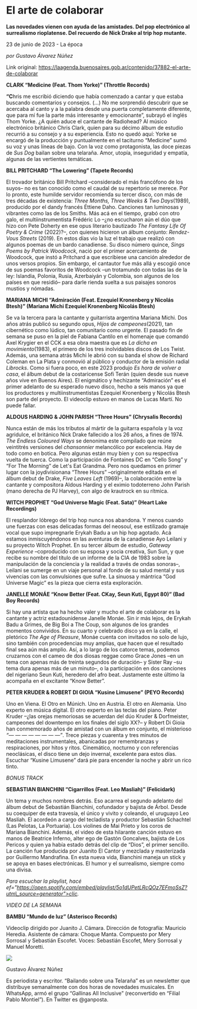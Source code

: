 # El arte de colaborar

**Las novedades vienen con ayuda de las amistades. Del pop electrónico al surrealismo rioplatense. Del recuerdo de Nick Drake al trip hop mutante.**

23 de junio de 2023 - La época

_por Gustavo Álvarez Núñez_

Link original: https://laagenda.buenosaires.gob.ar/contenido/37882-el-arte-de-colaborar



**CLARK “Medicine (Feat. Thom Yorke)” (Throttle Records)**




**“C**hris me escribió diciendo que había comenzado a cantar y que estaba buscando comentarios y consejos. (…) No me sorprendió descubrir que se acercaba al canto y a la palabra desde una puerta completamente diferente, que para mí fue la parte más interesante y emocionante”, subrayó el inglés Thom Yorke. ¿A quién aduce el cantante de Radiohead? Al músico electrónico británico Chris Clark, quien para su décimo álbum de estudio recurrió a su consejo y a su experiencia. Esto no quedó aquí: Yorke se encargó de la producción y puntualmente en el taciturno “Medicine” sumó su voz y unas líneas de bajo. Con la voz como protagonista, las doce piezas de *Sus Dog* bailan sobre una telaraña. Amor, utopía, inseguridad y empatía, algunas de las vertientes temáticas.




**BILL PRITCHARD “The Lowering” (Tapete Records)**




El trovador británico Bill Pritchard –considerado el más francófono de los suyos– no es tan conocido como el caudal de su repertorio se merece. Por lo pronto, este humilde servidor recomienda su tercer disco, con más de tres décadas de existencia: *Three Months, Three Weeks & Two Days*(1989), producido por el dandy francés Éttiene Daho. Canciones tan luminosas y vibrantes como las de los Smiths. Más acá en el tiempo, grabó con otro galo, el multiinstrumentista Frédéric Lo –¿no escucharon aún el dúo que hizo con Pete Doherty en ese opus literario bautizado *The Fantasy Life Of Poetry & Crime* (2022)?–, con quienes hicieron un álbum conjunto: *Rendez-Vous Streets* (2019). En estos días vio la luz el trabajo que realizó con algunos poemas de un bardo canadiense. Su disco número quince, *Sings Poems by Patrick Woodcock*, nació por el primer acercamiento de Woodcock, que instó a Pritchard a que escribiese una canción alrededor de unos versos propios. Sin embargo, el cantautor fue más allá y escogió once de sus poemas favoritos de Woodcock –un trotamundo con todas las de la ley: Islandia, Polonia, Rusia, Azerbaiyán y Colombia, son algunos de los países en que residió– para darle rienda suelta a sus paisajes sonoros mustios y nómadas.




**MARIANA MICHI “Admiración (Feat. Ezequiel Kronenberg y Nicolás Btesh)” (Mariana Michi Ezequiel Kronenberg Nicolás Btesh)**




Se va la tercera para la cantante y guitarrista argentina Mariana Michi. Dos años atrás publicó su segundo opus, *Hijos de campeones*(2021), tan cibernético como lúdico, tan comunitario como urgente. El pasado fin de semana se puso en la piel de Fabiana Cantilo en el homenaje que comandó Axel Krygier en el CCK a esa obra maestra que es *La dicha en movimiento*(1983), el primero de los tres inolvidables discos de Los Twist. Además, una semana atrás Michi le abrió con su banda el show de Richard Coleman en La Plata y conmovió al público y conductor de la emisión radial *Librocks*. Como si fuera poco, en este 2023 produjo *Es hora de volver a casa*, el álbum debut de la costaricense Sofi Terán (quien desde sus nueve años vive en Buenos Aires). El enigmático y hechizante “Admiración” es el primer adelanto de su esperado nuevo disco, hecho a seis manos ya que los productores y multiinstrumentistas Ezequiel Kronenberg y Nicolás Btesh son parte del proyecto. El videoclip estuvo en manos de Lucas Martí. No puede fallar.




**ALDOUS HARDING & JOHN PARISH “Three Hours” (Chrysalis Records)**




Nunca están de más los tributos al mártir de la guitarra española y la voz agridulce, el británico Nick Drake fallecido a los 26 años, a fines de 1974. *The Endless Coloured Ways* se denonima este compilado que reúne veintitrés versiones del *chansonnier* melancólico por excelencia. Hay de todo como en botica. Pero algunas están muy bien y con su respectiva vuelta de tuerca. Como la participación de Fontaines DC en “Cello Song” y “For The Morning” de Let's Eat Grandma. Pero nos quedamos en primer lugar con la joydivisionana “Three Hours” –originalmente editada en el álbum debut de Drake, *Five Leaves Left* (1969)–, la colaboración entre la cantante y compositora Aldous Harding y el eximio todoterreno John Parish (mano derecha de PJ Harvey), con algo de krautrock en su rítmica.




**WITCH PROPHET “God Universe Magic (Feat. Sata)” (Heart Lake Recordings)**




El resplandor lóbrego del trip hop nunca nos abandona. Y menos cuando une fuerzas con esas delicadas formas del neosoul, ese estilizado gramaje vocal que supo impregnarle Erykah Badu a un hip hop agotado. Acá estamos inmiscuyéndonos en las aventuras de la canadiense Ayo Leilani y su proyecto Witch Prophet. En su tercer álbum de estudio, *Gateway Experience* –coproducido con su esposa y socia creativa, Sun Sun, y que recibe su nombre del título de un informe de la CIA de 1983 sobre la manipulación de la conciencia y la realidad a través de ondas sonoras–, Leilani se sumerge en un viaje personal al fondo de su salud mental y sus vivencias con las convulsiones que sufre. La sinuosa y mántrica “God Universe Magic” es la pieza que cierra esta exploración.




**JANELLE MONÁE “Know Better (Feat. CKay, Seun Kuti, Egypt 80)” (Bad Boy Records)**




Si hay una artista que ha hecho valer y mucho el arte de colaborar es la cantante y actriz estadounidense Janelle Monáe. Sin ir más lejos, de Erykah Badu a Grimes, de Big Boi a The Coup, son algunos de los grandes momentos convividos. En su cuarto y celebrado disco ya en la calle, el pletórico *The Age of Pleasure*, Monáe cuenta con invitados no solo de lujo, sino también con procedencias muy amplias, que hacen que el resultado final sea aún más amplio. Así, a lo largo de los catorce temas, podemos cruzarnos con el cameo de dos diosas reggae como Grace Jones –en un tema con apenas más de treinta segundos de duración– y Sister Ray –su tema dura apenas más de un minuto–, o la participación en dos canciones del nigeriano Seun Kuti, heredero del afro beat. Justamente este último la acompaña en el excitante “Know Better”.




**PETER KRUDER & ROBERT DI GIOIA “Kusine Limusene” (PEYO Records)**




Uno en Viena. El Otro en Múnich. Uno en Austria. El otro en Alemania. Uno experto en música digital. El otro experto en las teclas del piano. Peter Kruder –¿las orejas memoriosas se acuerdan del dúo Kruder & Dorfmeister, campeones del downtempo en los finales del siglo XX?– y Robert Di Gioia han conmemorado años de amistad con un álbum en conjunto, el misterioso *“— — — — — — — —”*. Trece piezas y cuarenta y tres minutos de meditaciones instrumentales, abanicadas por remembranzas y respiraciones, por hitos y ritos. Cinemático, nocturno y con referencias neoclásicas, el disco tiene un dejo invernal, excelente para estos días. Escuchar “Kusine Limusene” dará pie para encender la noche y abrir un rico tinto.




*BONUS TRACK*




**SEBASTIAN BIANCHINI “Cigarrillos (Feat. Leo Masliah)” (Felicidark)**




Un tema y muchos nombres detrás. Eso acarrea el segundo adelanto del álbum debut de Sebastián Bianchini, cofundador y bajista de Árbol. Desde su coequiper de esta travesía, el único y vivito y coleando, el uruguayo Leo Maslíah. El acordeón a cargo del tecladista y productor Sebastián Schachtel (Las Pelotas, La Portuaria). Los violines de Mai Prieto y los coros de Mariana Bianchini. Además, el video de esta hilarante canción estuvo en manos de Beatrice Inferno, alter ego de Gastón Goncalves, bajista de Los Pericos y quien ya había estado detrás del clip de “Dios”, el primer sencillo. La canción fue producida por Juanito El Cantor y mezclada y masterizada por Guillermo Mandrafina. En esta nueva vida, Bianchini maneja un stick y se apoya en bases electrónicas. El humor y el surrealismo, siempre como una divisa.




*Para escuchar la playlist, hacé ef="https://open.spotify.com/embed/playlist/5o1dUPetLRcQOz7EFmoSsZ?utm\_source=generator">clic.*



*VIDEO DE LA SEMANA*




**BAMBU “Mundo de luz” (Asterisco Records)**




Videoclip dirigido por Juanito J. Cámara. Dirección de fotografía: Mauricio Heredia. Asistente de cámara: Choque Manta. Compuesto por Mery Sorrosal y Sebastián Escofet. Voces: Sebastián Escofet, Mery Sorrosal y Manuel Moretti.




[![](https://img.youtube.com/vi/aGgJdvhukGg/0.jpg)](https://www.youtube.com/watch?v=aGgJdvhukGg)




Gustavo Álvarez Núñez




Es periodista y escritor. “Bailando sobre una Telaraña” es un newsletter que distribuye semanalmente con dos horas de novedades musicales. En WhatsApp, armó el grupo “Gallinas All Inclusive” (reconvertido en “Filial Pablo Montiel”). En Twitter es @ganposta.



